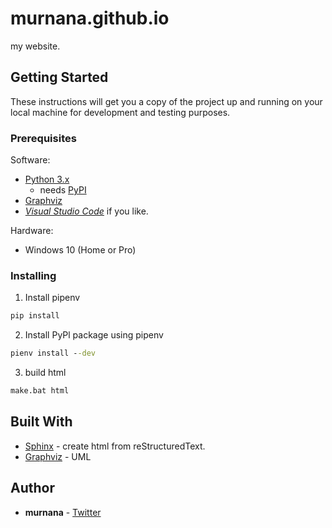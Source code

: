 # murnana.github.io

my website.

## Getting Started

These instructions will get you a copy of the project up and running on your local machine for development and testing purposes.

### Prerequisites

Software:
* [Python 3.x](https://www.python.org/)
  * needs [PyPI](https://pypi.org/)
* [Graphviz](https://www.graphviz.org/)
* [_Visual Studio Code_](https://code.visualstudio.com/) if you like.

Hardware:
* Windows 10 (Home or Pro)

### Installing

1. Install pipenv
```bat
pip install
```

2. Install PyPl package using pipenv
```bat
pienv install --dev
```

3. build html
```bat
make.bat html
```

## Built With

* [Sphinx](https://www.sphinx-doc.org/ja/master/) - create html from reStructuredText.
* [Graphviz](https://www.graphviz.org/) - UML

## Author

* **murnana** - [Twitter](https://twitter.com/murnana)

